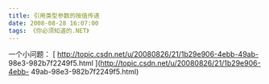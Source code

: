 ```yaml
---
title: 引用类型参数的按值传递
date: 2008-08-28 16:07:00
tags: 《你必须知道的.NET》
---
```

一个小问题： [ http://topic.csdn.net/u/20080826/21/1b29e906-4ebb-49ab-
98e3-982b7f2249f5.html ](http://topic.csdn.net/u/20080826/21/1b29e906-4ebb-
49ab-98e3-982b7f2249f5.html)



